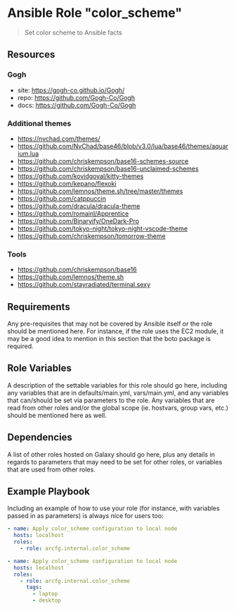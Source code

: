 # Ansible Role "color_scheme"

> Set color scheme to Ansible facts

## Resources

### Gogh

- site: https://gogh-co.github.io/Gogh/
- repo: https://github.com/Gogh-Co/Gogh
- docs: https://github.com/Gogh-Co/Gogh

### Additional themes

- https://nvchad.com/themes/
- https://github.com/NvChad/base46/blob/v3.0/lua/base46/themes/aquarium.lua
- https://github.com/chriskempson/base16-schemes-source
- https://github.com/chriskempson/base16-unclaimed-schemes
- https://github.com/kovidgoyal/kitty-themes
- https://github.com/kepano/flexoki
- https://github.com/lemnos/theme.sh/tree/master/themes
- https://github.com/catppuccin
- https://github.com/dracula/dracula-theme
- https://github.com/romainl/Apprentice
- https://github.com/Binaryify/OneDark-Pro
- https://github.com/tokyo-night/tokyo-night-vscode-theme
- https://github.com/chriskempson/tomorrow-theme

### Tools

- https://github.com/chriskempson/base16
- https://github.com/lemnos/theme.sh
- https://github.com/stayradiated/terminal.sexy

## Requirements

Any pre-requisites that may not be covered by Ansible itself or the role should be mentioned here. For instance, if the
role uses the EC2 module, it may be a good idea to mention in this section that the boto package is required.

## Role Variables

A description of the settable variables for this role should go here, including any variables that are in
defaults/main.yml, vars/main.yml, and any variables that can/should be set via parameters to the role. Any variables
that are read from other roles and/or the global scope (ie. hostvars, group vars, etc.) should be mentioned here as
well.

## Dependencies

A list of other roles hosted on Galaxy should go here, plus any details in regards to parameters that may need to be set
for other roles, or variables that are used from other roles.

## Example Playbook

Including an example of how to use your role (for instance, with variables passed in as parameters) is always nice for
users too:

```yaml
- name: Apply color_scheme configuration to local node
  hosts: localhost
  roles:
    - role: arcfg.internal.color_scheme
```

```yaml
- name: Apply color_scheme configuration to local node
  hosts: localhost
  roles:
    - role: arcfg.internal.color_scheme
      tags:
        - laptop
        - desktop
```
